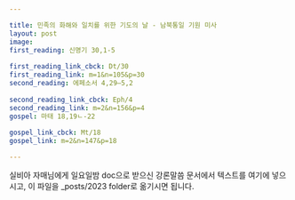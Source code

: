 ```yaml
---

title: 민족의 화해와 일치를 위한 기도의 날 - 남북통일 기원 미사
layout: post 
image: 
first_reading: 신명기 30,1-5
 
first_reading_link_cbck: Dt/30
first_reading_link: m=1&n=105&p=30
second_reading: 에페소서 4,29―5,2 
 
second_reading_link_cbck: Eph/4
second_reading_link: m=2&n=156&p=4
gospel: 마태 18,19ㄴ-22
 
gospel_link_cbck: Mt/18
gospel_link: m=2&n=147&p=18

---
```



실비아 자매님에게 일요일밤 doc으로 받으신
강론말씀 문서에서
텍스트를 여기에 넣으시고,
이 파일을 _posts/2023 folder로 옮기시면 됩니다.
